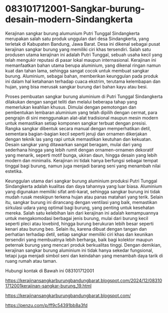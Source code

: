 # 083101712001-Sangkar-burung-desain-modern-Sindangkerta
Kerajinan sangkar burung alumunium Putri Tunggal Sindangkerta merupakan salah satu produk unggulan dari desa Sindangkerta, yang terletak di Kabupaten Bandung, Jawa Barat. Desa ini dikenal sebagai pusat kerajinan sangkar burung yang memiliki ciri khas tersendiri. Salah satu produsen utama kerajinan ini adalah Putri Tunggal, sebuah usaha kecil yang telah mengukir reputasi di pasar lokal maupun internasional. Kerajinan ini memanfaatkan bahan utama berupa aluminium, yang dikenal ringan namun kuat dan tahan lama, sehingga sangat cocok untuk membuat sangkar burung. Aluminium, sebagai bahan, memberikan keunggulan pada produk ini dalam hal ketahanan terhadap cuaca ekstrim, terutama kelembapan dan hujan, yang bisa merusak sangkar burung dari bahan kayu atau besi.

Proses pembuatan sangkar burung aluminium di Putri Tunggal Sindangkerta dilakukan dengan sangat teliti dan melalui beberapa tahap yang memerlukan keahlian khusus. Dimulai dengan pemotongan dan pembentukan lembaran aluminium yang telah dipilih dengan cermat, para pengrajin di sini menggunakan alat-alat tradisional maupun mesin modern untuk memastikan setiap komponen sangkar terbuat dengan presisi. Rangka sangkar dibentuk secara manual dengan memperhatikan detil, sementara bagian-bagian kecil seperti jeruji dan ornamen dikerjakan dengan teknik las yang rapi untuk memastikan keutuhan dan kekuatan. Desain sangkar yang ditawarkan sangat beragam, mulai dari yang sederhana hingga yang lebih rumit dengan ornamen-ornamen dekoratif yang menarik, seperti motif bunga, ukiran daun, hingga desain yang lebih modern dan minimalis. Kerajinan ini tidak hanya berfungsi sebagai tempat tinggal bagi burung, namun juga menjadi barang seni yang menambah nilai estetika.

Keunggulan utama dari sangkar burung aluminium produksi Putri Tunggal Sindangkerta adalah kualitas dan daya tahannya yang luar biasa. Aluminium yang digunakan memiliki sifat anti-karat, sehingga sangkar burung ini tidak mudah rusak meskipun terkena hujan atau panas matahari yang terik. Selain itu, sangkar burung ini dirancang dengan ventilasi yang baik, memastikan sirkulasi udara yang optimal bagi burung, yang penting untuk kesehatan mereka. Salah satu kelebihan lain dari kerajinan ini adalah kemampuannya untuk mengakomodasi berbagai jenis burung, mulai dari burung kecil seperti pleci atau lovebird, hingga burung berukuran lebih besar seperti kenari atau burung beo. Selain itu, karena dibuat dengan tangan dan perhatian terhadap detil, setiap sangkar memiliki ciri khas dan keunikan tersendiri yang membuatnya lebih berharga, baik bagi kolektor maupun peternak burung yang mencari produk berkualitas tinggi. Dengan demikian, kerajinan sangkar burung aluminium ini tidak hanya sekedar fungsional, tetapi juga menjadi simbol seni dan keindahan yang menambah daya tarik di ruang rumah atau taman.

Hubungi kontak di Bawah ini
083101712001

https://kerajinansangkarburungbandungbarat.blogspot.com/2024/12/083101712001kerajinan-sangkar-burung_19.html

https://kerajinansangkarburungbandungbarat.blogspot.com/

https://penzu.com/p/ff9c54391bb8a3fd

